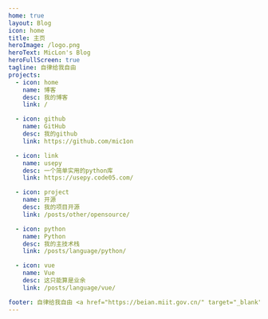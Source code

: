 ```yaml
---
home: true
layout: Blog
icon: home
title: 主页
heroImage: /logo.png
heroText: MicLon's Blog
heroFullScreen: true
tagline: 自律给我自由
projects:
  - icon: home
    name: 博客
    desc: 我的博客
    link: /

  - icon: github
    name: GitHub
    desc: 我的github
    link: https://github.com/mic1on

  - icon: link
    name: usepy
    desc: 一个简单实用的python库
    link: https://usepy.code05.com/

  - icon: project
    name: 开源
    desc: 我的项目开源
    link: /posts/other/opensource/

  - icon: python
    name: Python
    desc: 我的主技术栈
    link: /posts/language/python/

  - icon: vue
    name: Vue
    desc: 这只能算是业余
    link: /posts/language/vue/

footer: 自律给我自由 <a href="https://beian.miit.gov.cn/" target="_blank">苏ICP备2023005409号-1</a>
---
```


